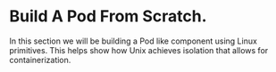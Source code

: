 # Build A Pod From Scratch.

In this section we will be building a Pod like component using Linux primitives. This helps show how Unix achieves isolation that allows for containerization.  

